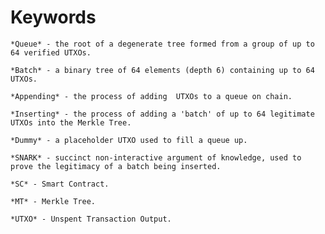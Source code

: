 # Keywords

    *Queue* - the root of a degenerate tree formed from a group of up to 64 verified UTXOs.

    *Batch* - a binary tree of 64 elements (depth 6) containing up to 64 UTXOs.

    *Appending* - the process of adding  UTXOs to a queue on chain.

    *Inserting* - the process of adding a 'batch' of up to 64 legitimate UTXOs into the Merkle Tree.

    *Dummy* - a placeholder UTXO used to fill a queue up.

    *SNARK* - succinct non-interactive argument of knowledge, used to prove the legitimacy of a batch being inserted.

    *SC* - Smart Contract.

    *MT* - Merkle Tree.

    *UTXO* - Unspent Transaction Output.
